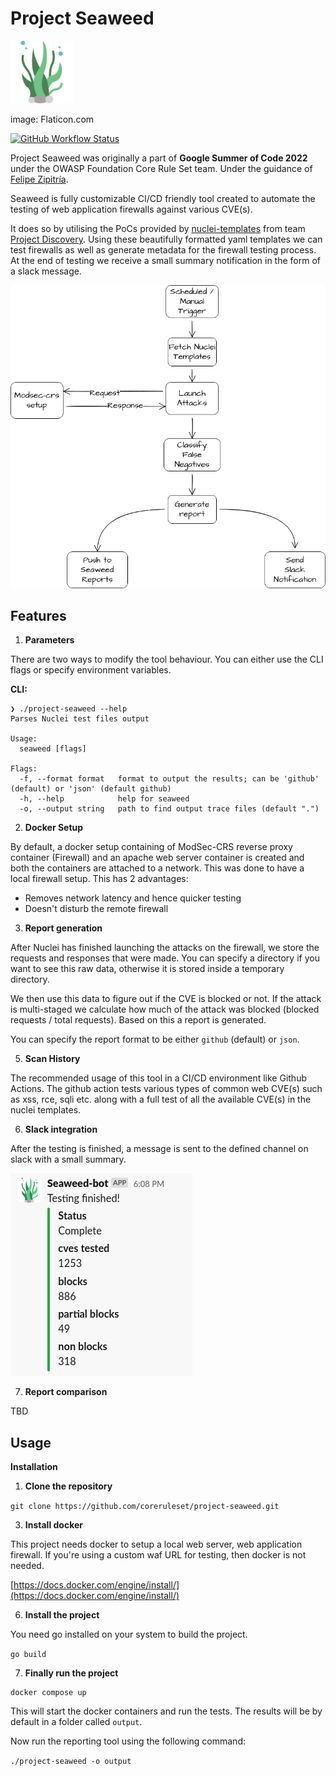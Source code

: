 # Project Seaweed

<img src="images/seaweed.png" width="100px" alt="Seaweed">

image: Flaticon.com

[![GitHub Workflow Status](https://img.shields.io/github/workflow/status/coreruleset/project-seaweed/CI)]()

Project Seaweed was originally a part of **Google Summer of Code 2022** under the OWASP Foundation Core Rule Set team.
Under the guidance of [Felipe Zipitría](https://github.com/fzipi).

Seaweed is fully customizable CI/CD friendly tool created to automate the testing of web application firewalls against
various CVE(s).

It does so by utilising the PoCs provided by [nuclei-templates](https://github.com/projectdiscovery/nuclei-templates)
from team [Project Discovery](https://github.com/projectdiscovery). Using these beautifully formatted yaml templates we
can test firewalls as well as generate metadata for the firewall testing process. At the end of testing we receive a
small summary notification in the form of a slack message.

![](/images/flowchart_white_back.drawio.png)

## Features

1. **Parameters**

There are two ways to modify the tool behaviour. You can either use the CLI flags or specify environment variables.

**CLI:**

```
❯ ./project-seaweed --help
Parses Nuclei test files output

Usage:
  seaweed [flags]

Flags:
  -f, --format format   format to output the results; can be 'github' (default) or 'json' (default github)
  -h, --help            help for seaweed
  -o, --output string   path to find output trace files (default ".")
```

2. **Docker Setup**

By default, a docker setup containing of ModSec-CRS reverse proxy container (Firewall) and an apache web server
container is created and both the containers are attached to a network. This was done to have a local firewall setup.
This has 2 advantages:

- Removes network latency and hence quicker testing
- Doesn't disturb the remote firewall

3. **Report generation**

After Nuclei has finished launching the attacks on the firewall, we store the requests and responses that were made. You
can specify a directory if you want to see this raw data, otherwise it is stored inside a temporary directory.

We then use this data to figure out if the CVE is blocked or not. If the attack is multi-staged we calculate how much of
the attack was blocked (blocked requests / total requests). Based on this a report is generated.

You can specify the report format to be either `github` (default) or `json`.

5. **Scan History**

The recommended usage of this tool in a CI/CD environment like Github Actions.
The github action tests various types of common web CVE(s) such as xss, rce, sqli etc. along with a full test of all the available CVE(s) in the nuclei templates.

6. **Slack integration**

After the testing is finished, a message is sent to the defined channel on slack with a small summary.

![](/images/slack.png)

7. **Report comparison**

TBD

## Usage

**Installation**

1. **Clone the repository**

`git clone https://github.com/coreruleset/project-seaweed.git`

3. **Install docker**

This project needs docker to setup a local web server, web application firewall. If you're using a custom waf URL for
testing, then docker is not needed.

[https://docs.docker.com/engine/install/](https://docs.docker.com/engine/install/)

6. **Install the project**

You need go installed on your system to build the project.

`go build`

7. **Finally run the project**

```
docker compose up
```
This will start the docker containers and run the tests. The results will be by default in a folder called `output`.

Now run the reporting tool using the following command:

`./project-seaweed -o output`
